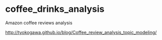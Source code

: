 # coffee_drinks_analysis
 Amazon coffee reviews analysis
 
http://tyokogawa.github.io/blog/Coffee_review_analysis_topic_modeling/


